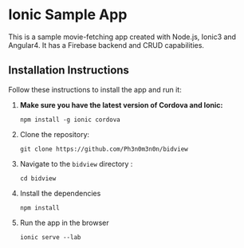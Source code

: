 # Ionic Sample App

This is a sample movie-fetching app created with Node.js, Ionic3 and Angular4. It has a Firebase backend and CRUD capabilities.

## Installation Instructions

Follow these instructions to install the app and run it:

1. **Make sure you have the latest version of Cordova and Ionic:**
    ```
    npm install -g ionic cordova
    ```

1. Clone the repository:
    ```
    git clone https://github.com/Ph3n0m3n0n/bidview
    ```

1. Navigate to the `bidview` directory :
    ```
    cd bidview
    ```

1. Install the dependencies
    ```
    npm install
    ```
  
1. Run the app in the browser
    ```
    ionic serve --lab
    ```